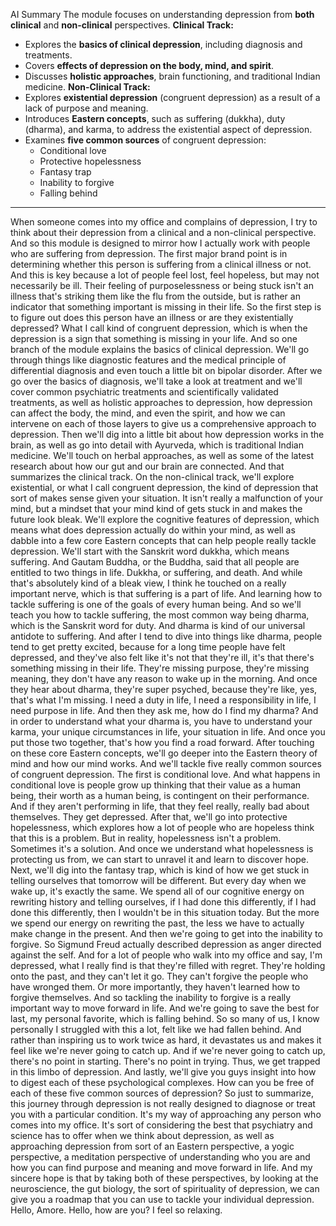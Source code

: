 AI Summary
The module focuses on understanding depression from **both clinical** and **non-clinical** perspectives.
**Clinical Track:**
- Explores the **basics of clinical depression**, including diagnosis and treatments.
- Covers **effects of depression on the body, mind, and spirit**.
- Discusses **holistic approaches**, brain functioning, and traditional Indian medicine.
**Non-Clinical Track:**
- Explores **existential depression** (congruent depression) as a result of a lack of purpose and meaning.
- Introduces **Eastern concepts**, such as suffering (dukkha), duty (dharma), and karma, to address the existential aspect of depression.
- Examines **five common sources** of congruent depression:
    - Conditional love
    - Protective hopelessness
    - Fantasy trap
    - Inability to forgive
    - Falling behind
---
 When someone comes into my office and complains of depression, I try to think about their depression from a clinical and a non-clinical perspective. And so this module is designed to mirror how I actually work with people who are suffering from depression. The first major brand point is in determining whether this person is suffering from a clinical illness or not. And this is key because a lot of people feel lost, feel hopeless, but may not necessarily be ill. Their feeling of purposelessness or being stuck isn't an illness that's striking them like the flu from the outside, but is rather an indicator that something important is missing in their life. So the first step is to figure out does this person have an illness or are they existentially depressed? What I call kind of congruent depression, which is when the depression is a sign that something is missing in your life. And so one branch of the module explains the basics of clinical depression. We'll go through things like diagnostic features and the medical principle of differential diagnosis and even touch a little bit on bipolar disorder. After we go over the basics of diagnosis, we'll take a look at treatment and we'll cover common psychiatric treatments and scientifically validated treatments, as well as holistic approaches to depression, how depression can affect the body, the mind, and even the spirit, and how we can intervene on each of those layers to give us a comprehensive approach to depression. Then we'll dig into a little bit about how depression works in the brain, as well as go into detail with Ayurveda, which is traditional Indian medicine. We'll touch on herbal approaches, as well as some of the latest research about how our gut and our brain are connected. And that summarizes the clinical track. On the non-clinical track, we'll explore existential, or what I call congruent depression, the kind of depression that sort of makes sense given your situation. It isn't really a malfunction of your mind, but a mindset that your mind kind of gets stuck in and makes the future look bleak. We'll explore the cognitive features of depression, which means what does depression actually do within your mind, as well as dabble into a few core Eastern concepts that can help people really tackle depression. We'll start with the Sanskrit word dukkha, which means suffering. And Gautam Buddha, or the Buddha, said that all people are entitled to two things in life. Dukkha, or suffering, and death. And while that's absolutely kind of a bleak view, I think he touched on a really important nerve, which is that suffering is a part of life. And learning how to tackle suffering is one of the goals of every human being. And so we'll teach you how to tackle suffering, the most common way being dharma, which is the Sanskrit word for duty. And dharma is kind of our universal antidote to suffering. And after I tend to dive into things like dharma, people tend to get pretty excited, because for a long time people have felt depressed, and they've also felt like it's not that they're ill, it's that there's something missing in their life. They're missing purpose, they're missing meaning, they don't have any reason to wake up in the morning. And once they hear about dharma, they're super psyched, because they're like, yes, that's what I'm missing. I need a duty in life, I need a responsibility in life, I need purpose in life. And then they ask me, how do I find my dharma? And in order to understand what your dharma is, you have to understand your karma, your unique circumstances in life, your situation in life. And once you put those two together, that's how you find a road forward. After touching on these core Eastern concepts, we'll go deeper into the Eastern theory of mind and how our mind works. And we'll tackle five really common sources of congruent depression. The first is conditional love. And what happens in conditional love is people grow up thinking that their value as a human being, their worth as a human being, is contingent on their performance. And if they aren't performing in life, that they feel really, really bad about themselves. They get depressed. After that, we'll go into protective hopelessness, which explores how a lot of people who are hopeless think that this is a problem. But in reality, hopelessness isn't a problem. Sometimes it's a solution. And once we understand what hopelessness is protecting us from, we can start to unravel it and learn to discover hope. Next, we'll dig into the fantasy trap, which is kind of how we get stuck in telling ourselves that tomorrow will be different. But every day when we wake up, it's exactly the same. We spend all of our cognitive energy on rewriting history and telling ourselves, if I had done this differently, if I had done this differently, then I wouldn't be in this situation today. But the more we spend our energy on rewriting the past, the less we have to actually make change in the present. And then we're going to get into the inability to forgive. So Sigmund Freud actually described depression as anger directed against the self. And for a lot of people who walk into my office and say, I'm depressed, what I really find is that they're filled with regret. They're holding onto the past, and they can't let it go. They can't forgive the people who have wronged them. Or more importantly, they haven't learned how to forgive themselves. And so tackling the inability to forgive is a really important way to move forward in life. And we're going to save the best for last, my personal favorite, which is falling behind. So so many of us, I know personally I struggled with this a lot, felt like we had fallen behind. And rather than inspiring us to work twice as hard, it devastates us and makes it feel like we're never going to catch up. And if we're never going to catch up, there's no point in starting. There's no point in trying. Thus, we get trapped in this limbo of depression. And lastly, we'll give you guys insight into how to digest each of these psychological complexes. How can you be free of each of these five common sources of depression? So just to summarize, this journey through depression is not really designed to diagnose or treat you with a particular condition. It's my way of approaching any person who comes into my office. It's sort of considering the best that psychiatry and science has to offer when we think about depression, as well as approaching depression from sort of an Eastern perspective, a yogic perspective, a meditation perspective of understanding who you are and how you can find purpose and meaning and move forward in life. And my sincere hope is that by taking both of these perspectives, by looking at the neuroscience, the gut biology, the sort of spirituality of depression, we can give you a roadmap that you can use to tackle your individual depression. Hello, Amore. Hello, how are you? I feel so relaxing.
